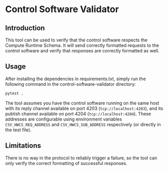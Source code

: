 # Control Software Validator

## Introduction

This tool can be used to verify that the control software respects the Compute Runtime Schema.
It will send correctly formatted requests to the control software and verify that responses are correctly formatted as well.

## Usage

After installing the dependencies in requirements.txt,
simply run the following command in the control-software-validator directory:

```bash
pytest .
```

The tool assumes you have the control software running on the same host with its reply channel
available on port 4203 (`tcp://localhost:4203`), and its publish channel available on port 4204 (`tcp://localhost:4204`).
These addresses are configurable using environment variables `CSV_HWCS_REQ_ADDRESS` and `CSV_HWCS_SUB_ADDRESS`
respectively (or directly in the test file).

## Limitations

There is no way in the protocol to reliably trigger a failure, so the tool can only verify the
correct formatting of successful responses.
